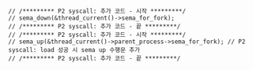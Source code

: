 	// /********* P2 syscall: 추가 코드 - 시작 *********/
	// sema_down(&thread_current()->sema_for_fork);
	// /********* P2 syscall: 추가 코드 - 끝 *********/
	// /********* P2 syscall: 추가 코드 - 시작 *********/
	// sema_up(&thread_current()->parent_process->sema_for_fork); // P2 syscall: load 성공 시 sema up 수행문 추가
	// /********* P2 syscall: 추가 코드 - 끝 *********/